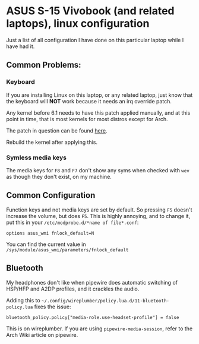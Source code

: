 # ASUS S-15 Vivobook (and related laptops), linux configuration

Just a list of all configuration I have done on this particular laptop while I
have had it.

## Common Problems:
### Keyboard
If you are installing Linux on this laptop, or any related laptop, just know
that the keyboard will **NOT** work because it needs an irq override patch.

Any kernel before 6.1 needs to have this patch applied manually, and at this
point in time, that is most kernels for most distros except for Arch.

The patch in question can be found
[here](https://bugzilla.kernel.org/attachment.cgi?id=301559&action=diff).

Rebuild the kernel after applying this.

### Symless media keys
The media keys for `F8` and `F7` don't show any syms when checked with `wev` as
though they don't exist, on my machine.

## Common Configuration
Function keys and not media keys are set by default. So pressing `F5` doesn't
increase the volume, but does `F5`. This is highly annoying, and to change it,
put this in your `/etc/modprobe.d/*name of file*.conf`:
```
options asus_wmi fnlock_default=N
```
You can find the current value in `/sys/module/asus_wmi/parameters/fnlock_default`

## Bluetooth
My headphones don't like when pipewire does automatic switching of HSP/HFP and
A2DP profiles, and it crackles the audio.

Adding this to `~/.config/wireplumber/policy.lua.d/11-bluetooth-policy.lua`
fixes the issue:
```
bluetooth_policy.policy["media-role.use-headset-profile"] = false
```
This is on wireplumber. If you are using `pipewire-media-session`, refer to the
Arch Wiki article on pipewire.
